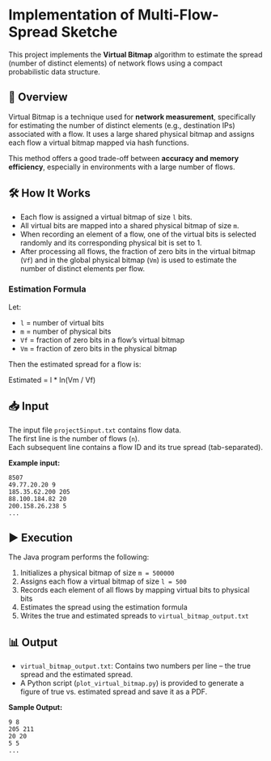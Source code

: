 # Implementation of Multi-Flow-Spread Sketche

This project implements the **Virtual Bitmap** algorithm to estimate the spread (number of distinct elements) of network flows using a compact probabilistic data structure.

## 📘 Overview

Virtual Bitmap is a technique used for **network measurement**, specifically for estimating the number of distinct elements (e.g., destination IPs) associated with a flow. It uses a large shared physical bitmap and assigns each flow a virtual bitmap mapped via hash functions.

This method offers a good trade-off between **accuracy and memory efficiency**, especially in environments with a large number of flows.

## 🛠️ How It Works

- Each flow is assigned a virtual bitmap of size `l` bits.
- All virtual bits are mapped into a shared physical bitmap of size `m`.
- When recording an element of a flow, one of the virtual bits is selected randomly and its corresponding physical bit is set to 1.
- After processing all flows, the fraction of zero bits in the virtual bitmap (`Vf`) and in the global physical bitmap (`Vm`) is used to estimate the number of distinct elements per flow.

### Estimation Formula

Let:

- `l` = number of virtual bits  
- `m` = number of physical bits  
- `Vf` = fraction of zero bits in a flow’s virtual bitmap  
- `Vm` = fraction of zero bits in the physical bitmap  

Then the estimated spread for a flow is:

Estimated = l * ln(Vm / Vf)


## 📥 Input

The input file `project5input.txt` contains flow data.  
The first line is the number of flows (`n`).  
Each subsequent line contains a flow ID and its true spread (tab-separated).


**Example input:**
```text
8507
49.77.20.20 9
185.35.62.200 205
88.100.184.82 20
200.158.26.238 5
...

```


## ▶️ Execution

The Java program performs the following:

1. Initializes a physical bitmap of size `m = 500000`
2. Assigns each flow a virtual bitmap of size `l = 500`
3. Records each element of all flows by mapping virtual bits to physical bits
4. Estimates the spread using the estimation formula
5. Writes the true and estimated spreads to `virtual_bitmap_output.txt`

## 📊 Output

- `virtual_bitmap_output.txt`: Contains two numbers per line – the true spread and the estimated spread.
- A Python script (`plot_virtual_bitmap.py`) is provided to generate a figure of true vs. estimated spread and save it as a PDF.


**Sample Output:**
```text
9 8
205 211
20 20
5 5
...
```
